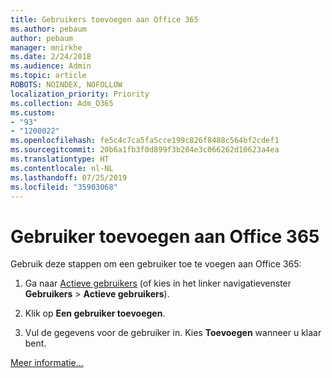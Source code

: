 ```yaml
---
title: Gebruikers toevoegen aan Office 365
ms.author: pebaum
author: pebaum
manager: mnirkhe
ms.date: 2/24/2018
ms.audience: Admin
ms.topic: article
ROBOTS: NOINDEX, NOFOLLOW
localization_priority: Priority
ms.collection: Adm_O365
ms.custom:
- "93"
- "1200022"
ms.openlocfilehash: fe5c4c7ca5fa5cce199c826f8488c564bf2cdef1
ms.sourcegitcommit: 20b6a1fb3f0d899f3b204e3c066262d10623a4ea
ms.translationtype: HT
ms.contentlocale: nl-NL
ms.lasthandoff: 07/25/2019
ms.locfileid: "35903068"
---
```

# <a name="add-a-user-to-office-365"></a>Gebruiker toevoegen aan Office 365

Gebruik deze stappen om een gebruiker toe te voegen aan Office 365:
  
1. Ga naar [Actieve gebruikers](https://admin.microsoft.com/Adminportal/Home?source=applauncher#/users) (of kies in het linker navigatievenster **Gebruikers** \> **Actieve gebruikers**).

2. Klik op **Een gebruiker toevoegen**.

3. Vul de gegevens voor de gebruiker in. Kies **Toevoegen** wanneer u klaar bent.

[Meer informatie...](https://support.office.com/article/1970f7d6-03b5-442f-b385-5880b9c256ec)
  